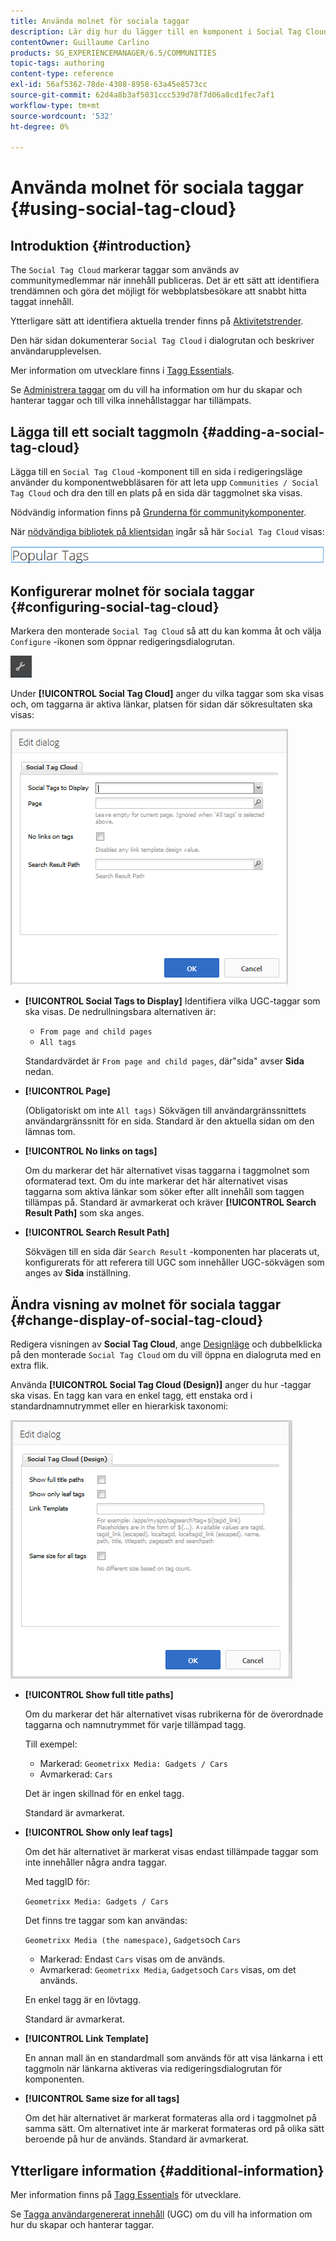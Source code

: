 ```yaml
---
title: Använda molnet för sociala taggar
description: Lär dig hur du lägger till en komponent i Social Tag Cloud på en sida där inloggade communitymedlemmar snabbt kan identifiera trendämnen och hitta taggat innehåll.
contentOwner: Guillaume Carlino
products: SG_EXPERIENCEMANAGER/6.5/COMMUNITIES
topic-tags: authoring
content-type: reference
exl-id: 56af5362-78de-4308-8958-63a45e8573cc
source-git-commit: 62d4a8b3af5031ccc539d78f7d06a8cd1fec7af1
workflow-type: tm+mt
source-wordcount: '532'
ht-degree: 0%

---
```


# Använda molnet för sociala taggar {#using-social-tag-cloud}

## Introduktion {#introduction}

The `Social Tag Cloud` markerar taggar som används av communitymedlemmar när innehåll publiceras. Det är ett sätt att identifiera trendämnen och göra det möjligt för webbplatsbesökare att snabbt hitta taggat innehåll.

Ytterligare sätt att identifiera aktuella trender finns på [Aktivitetstrender](trends.md).

Den här sidan dokumenterar `Social Tag Cloud` i dialogrutan och beskriver användarupplevelsen.

Mer information om utvecklare finns i [Tagg Essentials](tag.md).

Se [Administrera taggar](../../help/sites-administering/tags.md) om du vill ha information om hur du skapar och hanterar taggar och till vilka innehållstaggar har tillämpats.

## Lägga till ett socialt taggmoln {#adding-a-social-tag-cloud}

Lägga till en `Social Tag Cloud` -komponent till en sida i redigeringsläge använder du komponentwebbläsaren för att leta upp `Communities / Social Tag Cloud` och dra den till en plats på en sida där taggmolnet ska visas.

Nödvändig information finns på [Grunderna för communitykomponenter](basics.md).

När [nödvändiga bibliotek på klientsidan](tag.md#essentials-for-client-side) ingår så här `Social Tag Cloud` visas:

![social-tag](assets/social-tag.png)

## Konfigurerar molnet för sociala taggar {#configuring-social-tag-cloud}

Markera den monterade `Social Tag Cloud` så att du kan komma åt och välja `Configure` -ikonen som öppnar redigeringsdialogrutan.

![konfigurera](assets/configure-new.png)

Under **[!UICONTROL Social Tag Cloud]** anger du vilka taggar som ska visas och, om taggarna är aktiva länkar, platsen för sidan där sökresultaten ska visas:

![social-tag-cloud](assets/social-tag-cloud.png)

* **[!UICONTROL Social Tags to Display]**
Identifiera vilka UGC-taggar som ska visas. De nedrullningsbara alternativen är:

   * `From page and child pages`
   * `All tags`

  Standardvärdet är `From page and child pages`, där&quot;sida&quot; avser **Sida** nedan.

* **[!UICONTROL Page]**

  (Obligatoriskt om inte `All tags)` Sökvägen till användargränssnittets användargränssnitt för en sida. Standard är den aktuella sidan om den lämnas tom.

* **[!UICONTROL No links on tags]**

  Om du markerar det här alternativet visas taggarna i taggmolnet som oformaterad text. Om du inte markerar det här alternativet visas taggarna som aktiva länkar som söker efter allt innehåll som taggen tillämpas på. Standard är avmarkerat och kräver **[!UICONTROL Search Result Path]** som ska anges.

* **[!UICONTROL Search Result Path]**

  Sökvägen till en sida där `Search Result` -komponenten har placerats ut, konfigurerats för att referera till UGC som innehåller UGC-sökvägen som anges av **Sida** inställning.

## Ändra visning av molnet för sociala taggar {#change-display-of-social-tag-cloud}

Redigera visningen av **Social Tag Cloud**, ange [Designläge](../../help/sites-authoring/default-components-designmode.md) och dubbelklicka på den monterade `Social Tag Cloud` om du vill öppna en dialogruta med en extra flik.

Använda **[!UICONTROL Social Tag Cloud (Design)]** anger du hur -taggar ska visas. En tagg kan vara en enkel tagg, ett enstaka ord i standardnamnutrymmet eller en hierarkisk taxonomi:

![social-tag-cloud-design](assets/social-tag-cloud-design.png)

* **[!UICONTROL Show full title paths]**

  Om du markerar det här alternativet visas rubrikerna för de överordnade taggarna och namnutrymmet för varje tillämpad tagg.

  Till exempel:

   * Markerad: `Geometrixx Media: Gadgets / Cars`
   * Avmarkerad: `Cars`

  Det är ingen skillnad för en enkel tagg.

  Standard är avmarkerat.

* **[!UICONTROL Show only leaf tags]**

  Om det här alternativet är markerat visas endast tillämpade taggar som inte innehåller några andra taggar.

  Med taggID för:

  `Geometrixx Media: Gadgets / Cars`

  Det finns tre taggar som kan användas:

  `Geometrixx Media (the namespace)`, `Gadgets`och `Cars`

   * Markerad: Endast `Cars` visas om de används.
   * Avmarkerad: `Geometrixx Media`, `Gadgets`och `Cars` visas, om det används.

  En enkel tagg är en lövtagg.

  Standard är avmarkerat.

* **[!UICONTROL Link Template]**

  En annan mall än en standardmall som används för att visa länkarna i ett taggmoln när länkarna aktiveras via redigeringsdialogrutan för komponenten.

* **[!UICONTROL Same size for all tags]**

  Om det här alternativet är markerat formateras alla ord i taggmolnet på samma sätt. Om alternativet inte är markerat formateras ord på olika sätt beroende på hur de används. Standard är avmarkerat.

## Ytterligare information {#additional-information}

Mer information finns på [Tagg Essentials](tag.md) för utvecklare.

Se [Tagga användargenererat innehåll](tag-ugc.md) (UGC) om du vill ha information om hur du skapar och hanterar taggar.
